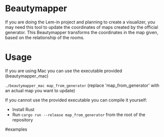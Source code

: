 # Beautymapper

If you are doing the Lem-in project and planning to create a visualizer, you may need this tool to update the coordinates of maps created by the official generator. 
This Beautymapper transforms the coordinates in the map given, based on the relationship of the rooms.

# Usage
If you are using Mac you can use the executable provided (beautymapper_mac)

```./beautymapper_mac map_from_generator```
(replace 'map_from_generator' with an actual map you want to update)

If you cannot use the provided executable you can compile it yourself:
- Install Rust
- Run ```cargo run --release map_from_generator``` from the root of the repository

#examples 
